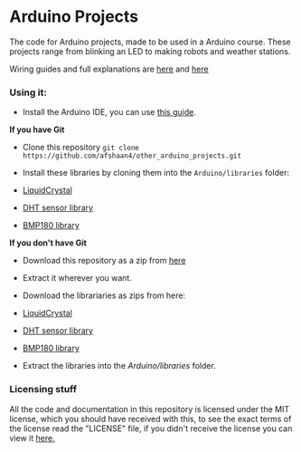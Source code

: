 # Arduino Projects
The code for Arduino projects, made to be used in a Arduino course.
These projects range from blinking an LED to making robots and weather stations.

Wiring guides and full explanations are [here](https://aaalearn.mystagingwebsite.com/2018/03/arduino-camp/) and [here](https://aaalearn.mystagingwebsite.com/2018/04/arduino-summer-camp-middle-school/)

### Using it:
* Install the Arduino IDE, you can use [this guide](https://learn.sparkfun.com/tutorials/installing-arduino-ide).

 **If you have Git**
 
* Clone this repository `git clone https://github.com/afshaan4/other_arduino_projects.git`

* Install these libraries by cloning them into the `Arduino/libraries` folder:

 * [LiquidCrystal](https://github.com/arduino-libraries/LiquidCrystal)
 * [DHT sensor library](https://github.com/adafruit/DHT-sensor-library)
 * [BMP180 library](https://github.com/sparkfun/BMP180_Breakout_Arduino_Library)

**If you don't have Git**

* Download this repository as a zip from [here](https://github.com/afshaan4/other_arduino_projects)
* Extract it wherever you want.

* Download the librariaries as zips from here:

 * [LiquidCrystal](https://github.com/arduino-libraries/LiquidCrystal)
 * [DHT sensor library](https://github.com/adafruit/DHT-sensor-library)
 * [BMP180 library](https://github.com/sparkfun/BMP180_Breakout_Arduino_Library)

* Extract the libraries into the *Arduino/libraries* folder.

### Licensing stuff

All the code and documentation in this repository is licensed under the MIT license,
which you should have received with this, to see the exact terms of the license
read the "LICENSE" file, if you didn't receive the license you can view it
[here.](https://github.com/afshaan4/other_arduino_projects/blob/master/LICENSE)
